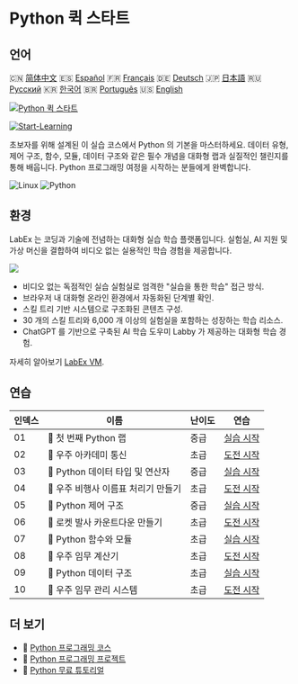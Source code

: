 # Python 퀵 스타트

## 언어

🇨🇳 [简体中文](README_zh.md) 🇪🇸 [Español](README_es.md) 🇫🇷 [Français](README_fr.md) 🇩🇪 [Deutsch](README_de.md) 🇯🇵 [日本語](README_ja.md) 🇷🇺 [Русский](README_ru.md) 🇰🇷 [한국어](README_ko.md) 🇧🇷 [Português](README_pt.md) 🇺🇸 [English](README.md) 

[![Python 퀵 스타트](https://cover-creator.labex.io/quick-start-with-python.png?lang=ko)](https://labex.io/ko/courses/quick-start-with-python)

[![Start-Learning](https://img.shields.io/badge/Start-Learning-whitesmoke?style=for-the-badge)](https://labex.io/ko/courses/quick-start-with-python)

초보자를 위해 설계된 이 실습 코스에서 Python 의 기본을 마스터하세요. 데이터 유형, 제어 구조, 함수, 모듈, 데이터 구조와 같은 필수 개념을 대화형 랩과 실질적인 챌린지를 통해 배웁니다. Python 프로그래밍 여정을 시작하는 분들에게 완벽합니다.

![Linux](https://img.shields.io/badge/Linux-whitesmoke?style=for-the-badge&logo=linux)
![Python](https://img.shields.io/badge/Python-whitesmoke?style=for-the-badge&logo=python)


## 환경

LabEx 는 코딩과 기술에 전념하는 대화형 실습 학습 플랫폼입니다. 실험실, AI 지원 및 가상 머신을 결합하여 비디오 없는 실용적인 학습 경험을 제공합니다.

![](https://tutorial-screenshot.getvm.io/images/vm-1725247253.png)

- 비디오 없는 독점적인 실습 실험실로 엄격한 "실습을 통한 학습" 접근 방식.
- 브라우저 내 대화형 온라인 환경에서 자동화된 단계별 확인.
- 스킬 트리 기반 시스템으로 구조화된 콘텐츠 구성.
- 30 개의 스킬 트리와 6,000 개 이상의 실험실을 포함하는 성장하는 학습 리소스.
- ChatGPT 를 기반으로 구축된 AI 학습 도우미 Labby 가 제공하는 대화형 학습 경험.

자세히 알아보기 [LabEx VM](https://support.labex.io/using-labex/virtual-machine).

## 연습

|   인덱스 | 이름                                | 난이도   | 연습                                                                                                                       |
|----------|-------------------------------------|----------|----------------------------------------------------------------------------------------------------------------------------|
|       01 | 📖 첫 번째 Python 랩                | 중급     | <a target='_blank' href='https://labex.io/ko/tutorials/python-your-first-python-lab-270256'>실습 시작</a>                  |
|       02 | 🎯 우주 아카데미 통신               | 초급     | <a target='_blank' href='https://labex.io/ko/tutorials/python-space-academy-communication-393069'>도전 시작</a>            |
|       03 | 📖 Python 데이터 타입 및 연산자     | 중급     | <a target='_blank' href='https://labex.io/ko/tutorials/python-python-data-types-and-operators-393077'>실습 시작</a>        |
|       04 | 🎯 우주 비행사 이름표 처리기 만들기 | 초급     | <a target='_blank' href='https://labex.io/ko/tutorials/python-create-an-astronaut-name-tag-processor-393083'>도전 시작</a> |
|       05 | 📖 Python 제어 구조                 | 중급     | <a target='_blank' href='https://labex.io/ko/tutorials/python-python-control-structures-393123'>실습 시작</a>              |
|       06 | 🎯 로켓 발사 카운트다운 만들기      | 초급     | <a target='_blank' href='https://labex.io/ko/tutorials/python-create-a-rocket-launch-countdown-393128'>도전 시작</a>       |
|       07 | 📖 Python 함수와 모듈               | 초급     | <a target='_blank' href='https://labex.io/ko/tutorials/python-python-functions-and-modules-393141'>실습 시작</a>           |
|       08 | 🎯 우주 임무 계산기                 | 초급     | <a target='_blank' href='https://labex.io/ko/tutorials/python-space-mission-calculator-393156'>도전 시작</a>               |
|       09 | 📖 Python 데이터 구조               | 초급     | <a target='_blank' href='https://labex.io/ko/tutorials/python-python-data-structures-393168'>실습 시작</a>                 |
|       10 | 🎯 우주 임무 관리 시스템            | 초급     | <a target='_blank' href='https://labex.io/ko/tutorials/python-space-mission-management-system-393176'>도전 시작</a>        |

## 더 보기

- 🔗 [Python 프로그래밍 코스](https://github.com/labex-labs/awesome-programming-courses)
- 🔗 [Python 프로그래밍 프로젝트](https://github.com/labex-labs/awesome-programming-projects)
- 🔗 [Python 무료 튜토리얼](https://github.com/labex-labs/python-free-tutorials)

